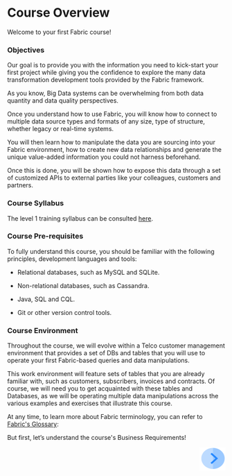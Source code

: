 # Course Overview

Welcome to your first Fabric course!  



### Objectives

Our goal is to provide you with the information you need to kick-start your first project while giving you the confidence to explore the many data transformation development tools provided by the Fabric framework. 

As you know, Big Data systems can be overwhelming from both data quantity and data quality perspectives. 

Once you understand how to use Fabric, you will know how to connect to multiple data source types and formats of any size, type of structure, whether legacy or real-time systems. 

You will then learn how to manipulate the data you are sourcing into your Fabric environment, how to create new data relationships and generate the unique value-added information you could not harness beforehand. 

Once this is done, you will be shown how to expose this data through a set of customized APIs to external parties like your colleagues, customers and partners.



### Course Syllabus

The level 1 training syllabus can be consulted [here](/academy/Training_Level_1/00_Level_1_materials/01_training_level_1_syllabus.md).



### Course Pre-requisites 

To fully understand this course, you should be familiar with the following principles, development languages and tools:

* Relational databases, such as MySQL and SQLite.

* Non-relational databases, such as Cassandra. 

* Java, SQL and CQL.

* Git or other version control tools.

 

### Course Environment

Throughout the course, we will evolve within a Telco customer management environment that provides a set of DBs and tables that you will use to operate your first Fabric-based queries and data manipulations. 

This work environment will feature sets of tables that you are already familiar with, such as customers, subscribers, invoices and contracts. Of course, we will need you to get acquainted with these tables and Databases, as we will be operating multiple data manipulations across the various examples and exercises that illustrate this course.

At any time, to learn more about Fabric terminology, you can refer to [Fabric's Glossary](/articles/01_fabric_overview/02_fabric_glossary.md):



But first, let’s understand the course's Business Requirements!

[<img align="right" width="60" height="54" src="/articles/images/Next.png">](/academy/Training_Level_1/00_Level_1_materials/02_business_requirements.md)
